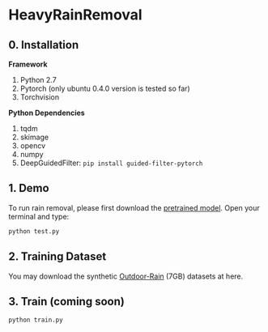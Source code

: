 # HeavyRainRemoval

## 0. Installation

**Framework**
1. Python 2.7
2. Pytorch (only ubuntu 0.4.0 version is tested so far)
3. Torchvision

**Python Dependencies**
1. tqdm
2. skimage
3. opencv
4. numpy
5. DeepGuidedFilter: `pip install guided-filter-pytorch`


## 1. Demo
To run rain removal, please first download the [pretrained model](https://www.dropbox.com/s/h8x6xl6epc45ngn/HeavyRain-stage2-2019-05-11-76_ckpt.pth.tar?dl=0). Open your terminal and type:


```python
python test.py
```

## 2. Training Dataset

You may download the synthetic [Outdoor-Rain](https://www.dropbox.com/sh/zpadllquvmaztib/AACmzqQmGrRMp7qqXjbb7Gfza?dl=0) (7GB) datasets at here. 

## 3. Train (coming soon)

```python
python train.py
```

